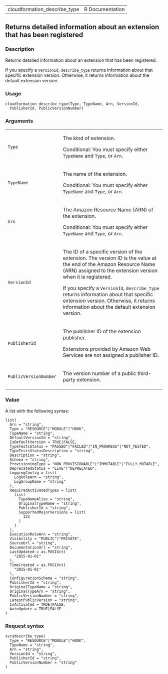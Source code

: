 <table style="width: 100%;">
<tbody>
<tr class="odd">
<td>cloudformation_describe_type</td>
<td style="text-align: right;">R Documentation</td>
</tr>
</tbody>
</table>

## Returns detailed information about an extension that has been registered

### Description

Returns detailed information about an extension that has been
registered.

If you specify a `VersionId`, `describe_type` returns information about
that specific extension version. Otherwise, it returns information about
the default extension version.

### Usage

    cloudformation_describe_type(Type, TypeName, Arn, VersionId,
      PublisherId, PublicVersionNumber)

### Arguments

<table>
<colgroup>
<col style="width: 35%" />
<col style="width: 65%" />
</colgroup>
<tbody>
<tr class="odd">
<td><code id="cloudformation_describe_type_:_Type">Type</code></td>
<td><p>The kind of extension.</p>
<p>Conditional: You must specify either <code>TypeName</code> and
<code>Type</code>, or <code>Arn</code>.</p></td>
</tr>
<tr class="even">
<td><code
id="cloudformation_describe_type_:_TypeName">TypeName</code></td>
<td><p>The name of the extension.</p>
<p>Conditional: You must specify either <code>TypeName</code> and
<code>Type</code>, or <code>Arn</code>.</p></td>
</tr>
<tr class="odd">
<td><code id="cloudformation_describe_type_:_Arn">Arn</code></td>
<td><p>The Amazon Resource Name (ARN) of the extension.</p>
<p>Conditional: You must specify either <code>TypeName</code> and
<code>Type</code>, or <code>Arn</code>.</p></td>
</tr>
<tr class="even">
<td><code
id="cloudformation_describe_type_:_VersionId">VersionId</code></td>
<td><p>The ID of a specific version of the extension. The version ID is
the value at the end of the Amazon Resource Name (ARN) assigned to the
extension version when it is registered.</p>
<p>If you specify a <code>VersionId</code>, <code>describe_type</code>
returns information about that specific extension version. Otherwise, it
returns information about the default extension version.</p></td>
</tr>
<tr class="odd">
<td><code
id="cloudformation_describe_type_:_PublisherId">PublisherId</code></td>
<td><p>The publisher ID of the extension publisher.</p>
<p>Extensions provided by Amazon Web Services are not assigned a
publisher ID.</p></td>
</tr>
<tr class="even">
<td><code
id="cloudformation_describe_type_:_PublicVersionNumber">PublicVersionNumber</code></td>
<td><p>The version number of a public third-party extension.</p></td>
</tr>
</tbody>
</table>

### Value

A list with the following syntax:

    list(
      Arn = "string",
      Type = "RESOURCE"|"MODULE"|"HOOK",
      TypeName = "string",
      DefaultVersionId = "string",
      IsDefaultVersion = TRUE|FALSE,
      TypeTestsStatus = "PASSED"|"FAILED"|"IN_PROGRESS"|"NOT_TESTED",
      TypeTestsStatusDescription = "string",
      Description = "string",
      Schema = "string",
      ProvisioningType = "NON_PROVISIONABLE"|"IMMUTABLE"|"FULLY_MUTABLE",
      DeprecatedStatus = "LIVE"|"DEPRECATED",
      LoggingConfig = list(
        LogRoleArn = "string",
        LogGroupName = "string"
      ),
      RequiredActivatedTypes = list(
        list(
          TypeNameAlias = "string",
          OriginalTypeName = "string",
          PublisherId = "string",
          SupportedMajorVersions = list(
            123
          )
        )
      ),
      ExecutionRoleArn = "string",
      Visibility = "PUBLIC"|"PRIVATE",
      SourceUrl = "string",
      DocumentationUrl = "string",
      LastUpdated = as.POSIXct(
        "2015-01-01"
      ),
      TimeCreated = as.POSIXct(
        "2015-01-01"
      ),
      ConfigurationSchema = "string",
      PublisherId = "string",
      OriginalTypeName = "string",
      OriginalTypeArn = "string",
      PublicVersionNumber = "string",
      LatestPublicVersion = "string",
      IsActivated = TRUE|FALSE,
      AutoUpdate = TRUE|FALSE
    )

### Request syntax

    svc$describe_type(
      Type = "RESOURCE"|"MODULE"|"HOOK",
      TypeName = "string",
      Arn = "string",
      VersionId = "string",
      PublisherId = "string",
      PublicVersionNumber = "string"
    )
